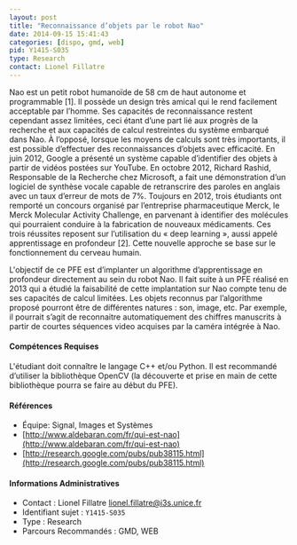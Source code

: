 ```yaml
---
layout: post
title: "Reconnaissance d’objets par le robot Nao"
date: 2014-09-15 15:41:43
categories: [dispo, gmd, web]
pid: Y1415-S035
type: Research
contact: Lionel Fillatre
---
```

       
Nao est un petit robot humanoïde de 58 cm de haut autonome et programmable [1]. Il possède un design très amical qui le rend facilement acceptable par l’homme. Ses capacités de reconnaissance restent cependant assez limitées, ceci étant d’une part lié aux progrès de la recherche et aux capacités de calcul restreintes du système embarqué dans Nao. À l’opposé, lorsque les moyens de calculs sont très importants, il est possible d’effectuer des reconnaissances d’objets avec efficacité. En juin 2012, Google a présenté un système capable d’identifier des objets à partir de vidéos postées sur YouTube. En octobre 2012, Richard Rashid, Responsable de la Recherche chez Microsoft, a fait une démonstration d’un logiciel de synthèse vocale capable de retranscrire des paroles en anglais avec un taux d’erreur de mots de 7%. Toujours en 2012, trois étudiants ont remporté un concours organisé par l’entreprise pharmaceutique Merck, le Merck Molecular Activity Challenge, en parvenant à identifier des molécules qui pourraient conduire à la fabrication de nouveaux médicaments. Ces trois réussites reposent sur l’utilisation du « deep learning », aussi appelé apprentissage en profondeur [2]. Cette nouvelle approche se base sur le fonctionnement du cerveau humain.

L'objectif de ce PFE est d’implanter un algorithme d’apprentissage en profondeur directement au sein du robot Nao. Il fait suite à un PFE réalisé en 2013 qui a étudié la faisabilité de cette implantation sur Nao compte tenu de ses capacités de calcul limitées. Les objets reconnus par l’algorithme proposé pourront être de différentes natures : son, image, etc. Par exemple, il pourrait s’agit de reconnaitre automatiquement des chiffres manuscrits à partir de courtes séquences video acquises par la caméra intégrée à Nao.

#### Compétences Requises

L'étudiant doit connaître le langage C++ et/ou Python. Il est recommandé d’utiliser la bibliothèque OpenCV (la découverte et prise en main de cette bibliothèque pourra se faire au début du PFE).


#### Références

  * Équipe: Signal, Images et Systèmes
  * [http://www.aldebaran.com/fr/qui-est-nao](http://www.aldebaran.com/fr/qui-est-nao)
  * [http://research.google.com/pubs/pub38115.html](http://research.google.com/pubs/pub38115.html)

#### Informations Administratives
  * Contact : Lionel Fillatre <lionel.fillatre@i3s.unice.fr>
  * Identifiant sujet : `Y1415-S035`
  * Type : Research
  * Parcours Recommandés : GMD, WEB
     
